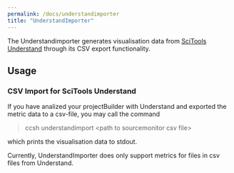 ```yaml
---
permalink: /docs/understandimporter
title: "UnderstandImporter"
---
```


The Understandimporter generates visualisation data from [SciTools Understand](https://scitools.com/features/) through its CSV export functionality.

## Usage

### CSV Import for SciTools Understand

If you have analized your projectBuilder with Understand and exported the metric data to a csv-file, you may call the command

> ccsh understandimport \<path to sourcemonitor csv file>

which prints the visualisation data to stdout.

Currently, UnderstandImporter does only support metrics for files in csv files from Understand.

